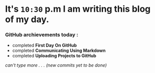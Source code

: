 # It's `10:30` p.m I am writing this blog of my day.

### GitHub archievements today :
* completed __First Day On GitHub__
* completed __Communicating Using Markdown__
* completed __Uploading Projects to GitHub__

_can't type more . . . (new commits yet to be done)_
